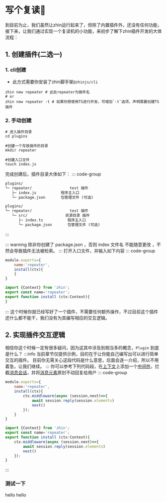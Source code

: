 # 写个复读🐔
到目前为止，我们虽然让zhin运行起来了，但除了内置插件外，还没有任何功能，接下来，让我们通过实现一个复读机的小功能，来初步了解下zhin插件开发的大体流程：
## 1. 创建插件(二选一)
### 1. cli创建
 - 此方式需要你安装了zhin脚手架`@zhinjs/cli`

```shell
zhin new repeater # 此处repeater为插件名
# or
zhin new repeater -t # 如果你想使用TS进行开发，可增加`-t`选项，声明需要创建TS插件
```
### 2. 手动创建
```shell
# 进入插件目录
cd plugins 

#创建一个存放插件的目录
mkdir repeater

#创建入口文件
touch index.js
```
完成创建后，插件目录大体如下：
::: code-group
```txt [手动创建]
plugins/
└─ repeater/                 test 插件
   ├─ index.js           程序主入口
   └─ package.json       包管理文件 (可选)
```
```txt [通过 cli 创建]
plugins/
└─ repeater/                 test 插件
   └─ src/                 资源目录 插件
      ├─ index.ts           程序主入口
      └─ package.json       包管理文件 (可选)
```
:::

::: warning
除非你创建了 package.json ，否则 index 文件名 不能随意更改 ，不然会导致插件无法被检索。
:::
打开入口文件，并输入如下内容
::: code-group
```js [index.js]
module.exports={
    name:'repeater',
    install(ctx){
    }
}
```
```ts [src/index.ts]
import {Context} from 'zhin';
export const name='repeater';
export function install (ctx:Context){
}
```
:::
这个时候你就已经写好了一个插件，不需要任何额外操作，不过目前这个插件还什么都不能干，我们没有为其编写相应的交互逻辑。
## 2. 实现插件交互逻辑

相信你这个时候一定有很多疑问，因为这其中涉及到相当多的概念，`Plugin` 到底是什么？
:::info
当前章节仅提供示例，目的在于让你能自己编写出可以进行简单交互的插件。
目前你无需关心这段代码是什么意思，后面会逐一介绍，所以不用着急，让我们继续。
:::
你可以参考下列代码段，在[上下文](/api/context)上添加一个[中间件](/api/middleware)，拦截[消息会话](/api/session)，并将[消息元素](/interface/element)原封不动回复给用户
::: code-group
```js [index.js]
module.exports={
    name:'repeater',
    install(ctx){
        ctx.middleware(async (session,next)=>{
            await session.reply(session.elements)
            next()
        });
    }
}
```
```ts [src/index.ts]
import {Context} from 'zhin';
export const name='repeater';
export function install (ctx:Context){
    ctx.middleware(async (session,next)=>{
        await session.reply(session.elements)
        next()
    });
}
```
:::

### 测试一下

<ChatHistory>
  <ChatMsg id="1659488338">hello</ChatMsg>
  <ChatMsg id="1689919782">hello</ChatMsg>
</ChatHistory>
